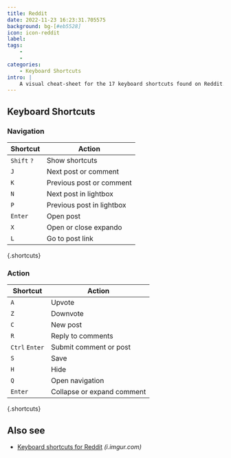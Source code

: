 ```yaml
---
title: Reddit
date: 2022-11-23 16:23:31.705575
background: bg-[#eb5528]
icon: icon-reddit
label: 
tags: 
    - 
    - 
categories:
    - Keyboard Shortcuts
intro: |
    A visual cheat-sheet for the 17 keyboard shortcuts found on Reddit.com
---
```




Keyboard Shortcuts
------------------



### Navigation

Shortcut | Action
---|---
`Shift` `?`  | Show shortcuts
`J`  | Next post or comment
`K`  | Previous post or comment
`N`  | Next post in lightbox
`P`  | Previous post in lightbox
`Enter`  | Open post
`X`  | Open or close expando
`L`  | Go to post link
{.shortcuts}


### Action

Shortcut | Action
---|---
`A`  | Upvote
`Z`  | Downvote
`C`  | New post
`R`  | Reply to comments
`Ctrl` `Enter`  | Submit comment or post
`S`  | Save
`H`  | Hide
`Q`  | Open navigation
`Enter`  | Collapse or expand comment
{.shortcuts}




Also see
--------
- [Keyboard shortcuts for Reddit](https://i.imgur.com/7644kEy.png) _(i.imgur.com)_
